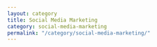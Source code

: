 ```yaml
---
layout: category
title: Social Media Marketing
category: social-media-marketing
permalink: "/category/social-media-marketing/"
---
```

